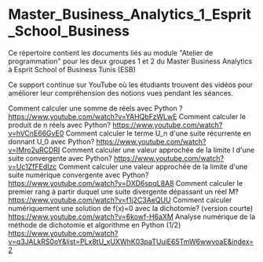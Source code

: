# Master_Business_Analytics_1_Esprit_School_Business
Ce répertoire contient les documents liés au module "Atelier de programmation" pour les deux groupes 1 et 2 du Master Business Analytics à Esprit School of Business Tunis (ESB)

Ce support continue sur YouTube où les étudiants trouvent des vidéos pour améliorer leur compréhension des notions vues pendant les séances.

Comment calculer une somme de réels avec Python ? https://www.youtube.com/watch?v=YAHQbFzWLwE
Comment calculer le produit de n réels avec Python? https://www.youtube.com/watch?v=hVCnE66GvE0
Comment calculer le terme U_n d'une suite récurrente en donnant U_0 avec Python? https://www.youtube.com/watch?v=IMro2uRCDRI
Comment calculer une valeur approchée de la limite l d'une suite convergente avec Python? https://www.youtube.com/watch?v=Uc1ZfFEdIzc
Comment calculer une valeur approchée de la limite d'une suite numérique convergente avec Python? https://www.youtube.com/watch?v=DXD6spqL8A8
Comment calculer le premier rang à partir duquel une suite divergente dépassant un réel M?  https://www.youtube.com/watch?v=f1j2C3AeQUU
Comment calculer numériquement une solution de f(x)=0 avec la dichotomie? (version courte) https://www.youtube.com/watch?v=6kowf-H6aXM
Analyse numérique de la méthode de dichotomie et algorithme en Python (1/2) https://www.youtube.com/watch?v=q3JALkRS0oY&list=PLx8tU_xUXWhK03paTUuiE65TmW6wwvoaE&index=2

